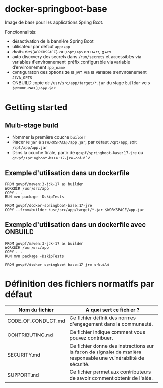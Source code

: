 # docker-springboot-base

Image de base pour les applications Spring Boot.

Fonctionnalités:
- désactivation de la bannière Spring Boot
- utilisateur par défaut `app:app`
- droits de`${WORKDSPACE}` ou `/opt/app` en u+rx, g+rx
- auto discovery des secrets dans `/run/secrets` et accessibles via variables d'environnement: préfix configurable via variable d'environnement `app_name`
- configuration des options de la jvm via la variable d'environnement `JAVA_OPTS`
- ONBUILD copie de `/usr/src/app/target/*.jar` du stage `builder` vers `${WORKSPACE}/app.jar`

# Getting started

## Multi-stage build

- Nommer la première couche `builder`
- Placer le `jar` à `${WORKSPACE}/app.jar`, par défaut `/opt/app`, soit `/opt/app/app.jar`
- Dans la couche finale, partir de `govpf/springboot-base:17-jre` ou `govpf/springboot-base:17-jre-onbuild`

## Exemple d'utilisation dans un dockerfile

```
FROM govpf/maven:3-jdk-17 as builder
WORKDIR /usr/src/app
COPY . .
RUN mvn package -DskipTests

FROM govpf/docker-springboot-base:17-jre
COPY --from=builder /usr/src/app/target/*.jar $WORKSPACE/app.jar
```

## Exemple d'utilisation dans un dockerfile avec ONBUILD

```
FROM govpf/maven:3-jdk-17 as builder
WORKDIR /usr/src/app
COPY . .
RUN mvn package -DskipTests

FROM govpf/docker-springboot-base:17-jre-onbuild
```

# Définition des fichiers normatifs par défaut

| Nom du fichier     | A quoi sert ce fichier ?                                                                                          |
| ------------------ | ----------------------------------------------------------------------------------------------------------------- |
| CODE_OF_CONDUCT.md | Ce fichier définit des normes d'engagement dans la communauté.                                                    |
| CONTRIBUTING.md    | Ce fichier indique comment vous pouvez contribuer.                                                                |
| SECURITY.md        | Ce fichier donne des instructions sur la façon de signaler de manière responsable une vulnérabilité de sécurité.  |
| SUPPORT.md         | Ce fichier permet aux contributeurs de savoir comment obtenir de l'aide.                                          |


